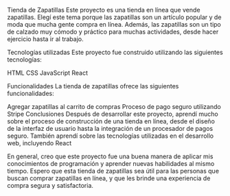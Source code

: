 Tienda de Zapatillas Este proyecto es una tienda en línea que vende zapatillas. Elegí este tema porque las zapatillas son un artículo popular y de moda que mucha gente compra en línea. Además, las zapatillas son un tipo de calzado muy cómodo y práctico para muchas actividades, desde hacer ejercicio hasta ir al trabajo.

Tecnologías utilizadas Este proyecto fue construido utilizando las siguientes tecnologías:

HTML CSS JavaScript React

Funcionalidades La tienda de zapatillas ofrece las siguientes funcionalidades:

Agregar zapatillas al carrito de compras Proceso de pago seguro utilizando Stripe Conclusiones Después de desarrollar este proyecto, aprendí mucho sobre el proceso de construcción de una tienda en línea, desde el diseño de la interfaz de usuario hasta la integración de un procesador de pagos seguro. También aprendí sobre las tecnologías utilizadas en el desarrollo web, incluyendo React

En general, creo que este proyecto fue una buena manera de aplicar mis conocimientos de programación y aprender nuevas habilidades al mismo tiempo. Espero que esta tienda de zapatillas sea útil para las personas que buscan comprar zapatillas en línea, y que les brinde una experiencia de compra segura y satisfactoria.
